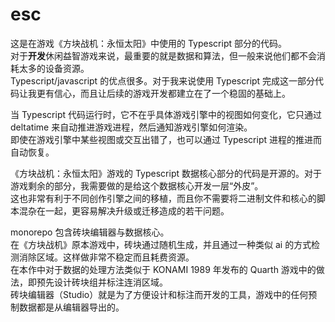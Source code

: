 # esc

这是在游戏《方块战机：永恒太阳》中使用的 Typescript 部分的代码。  
对于**开发**休闲益智游戏来说，最重要的就是数据和算法，但一般来说他们都不会消耗太多的设备资源。  
Typescript/javascript 的优点很多。对于我来说使用 Typescript 完成这一部分代码让我更有信心，而且让后续的游戏开发都建立在了一个稳固的基础上。  

当 Typescript 代码运行时，它不在乎具体游戏引擎中的视图如何变化，它只通过 deltatime 来自动推进游戏进程，然后通知游戏引擎如何渲染。  
即使在游戏引擎中某些视图或交互出错了，也可以通过 Typescript 进程的推进而自动恢复。

《方块战机：永恒太阳》游戏的 Typescript 数据核心部分的代码是开源的。对于游戏剩余的部分，我需要做的是给这个数据核心开发一层“外皮”。  
这也非常有利于不同创作引擎之间的移植，而且你不需要将二进制文件和核心的脚本混杂在一起，更容易解决升级或迁移造成的若干问题。

monorepo 包含砖块编辑器与数据核心。  
在《方块战机》原本游戏中，砖块通过随机生成，并且通过一种类似 ai 的方式检测消除区域。这样做非常不稳定而且耗费资源。  
在本作中对于数据的处理方法类似于 KONAMI 1989 年发布的 Quarth 游戏中的做法，即预先设计砖块组并标注连消区域。  
砖块编辑器（Studio）就是为了方便设计和标注而开发的工具，游戏中的任何预制数据都是从编辑器导出的。
